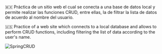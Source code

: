 🇲🇽 Práctica de un sitio web el cual se conecta a una base de datos local y permite realizar las funciones CRUD, entre ellas, la de filtrar la lista de datos de acuerdo al nombre del usuario.

🇺🇸 Practice of a web site which connects to a local database and allows to perform CRUD functions, including filtering the list of data according to the user's name.


![SpringCRUD](https://github.com/MauricioBarrueta/CrudSpringDataJPA/assets/60496232/24403d76-fe73-4930-bd2c-11d2bca45747)
